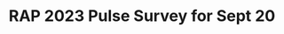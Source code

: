 ---
title: RAP 2023 Pulse Survey for Sept 20
redirect_to: https://docs.google.com/forms/d/e/1FAIpQLScZUKywWnEbUUwQMWFCGigB51VMutd_nBu2mGH-oAlSXZp_Pg/viewform?usp=sf_link
redirect_from: 
  - /RW23PulseSurvey
  - /rw23pulsesurvey
---